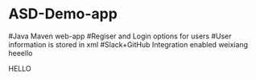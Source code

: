 

# ASD-Demo-app
#Java Maven web-app
#Regiser and Login options for users
#User information is stored in xml
#Slack+GitHub Integration enabled
weixiang
heeello

HELLO 
